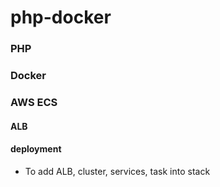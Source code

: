 # php-docker

### PHP

### Docker

### AWS ECS

#### ALB

#### deployment

- To add ALB, cluster, services, task into stack